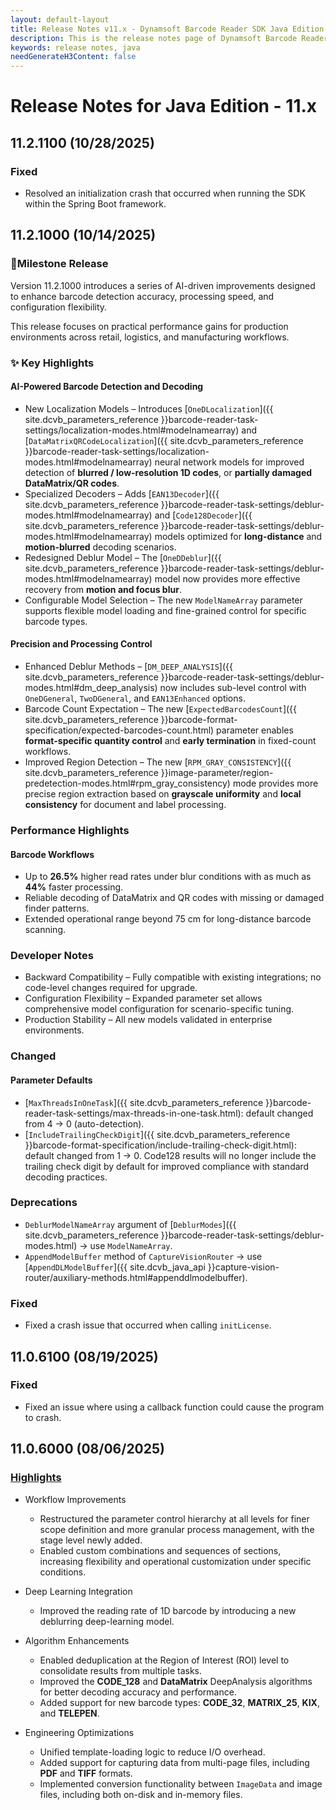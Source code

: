 ```yaml
---
layout: default-layout
title: Release Notes v11.x - Dynamsoft Barcode Reader SDK Java Edition
description: This is the release notes page of Dynamsoft Barcode Reader SDK Java Edition v11.x.
keywords: release notes, java
needGenerateH3Content: false
---
```


# Release Notes for Java Edition - 11.x

## 11.2.1100 (10/28/2025)

### Fixed

- Resolved an initialization crash that occurred when running the SDK within the Spring Boot framework.

## 11.2.1000 (10/14/2025)

### 🎉Milestone Release
Version 11.2.1000 introduces a series of AI-driven improvements designed to enhance barcode detection accuracy, processing speed, and configuration flexibility.

This release focuses on practical performance gains for production environments across retail, logistics, and manufacturing workflows.

### ✨ Key Highlights
#### AI-Powered Barcode Detection and Decoding

- New Localization Models – Introduces [`OneDLocalization`]({{ site.dcvb_parameters_reference }}barcode-reader-task-settings/localization-modes.html#modelnamearray) and [`DataMatrixQRCodeLocalization`]({{ site.dcvb_parameters_reference }}barcode-reader-task-settings/localization-modes.html#modelnamearray) neural network models for improved detection of **blurred / low-resolution 1D codes**, or **partially damaged DataMatrix/QR codes**.
- Specialized Decoders – Adds [`EAN13Decoder`]({{ site.dcvb_parameters_reference }}barcode-reader-task-settings/deblur-modes.html#modelnamearray) and [`Code128Decoder`]({{ site.dcvb_parameters_reference }}barcode-reader-task-settings/deblur-modes.html#modelnamearray) models optimized for **long-distance** and **motion-blurred** decoding scenarios.
- Redesigned Deblur Model – The [`OneDDeblur`]({{ site.dcvb_parameters_reference }}barcode-reader-task-settings/deblur-modes.html#modelnamearray) model now provides more effective recovery from **motion and focus blur**.
- Configurable Model Selection – The new `ModelNameArray` parameter supports flexible model loading and fine-grained control for specific barcode types.

#### Precision and Processing Control

- Enhanced Deblur Methods – [`DM_DEEP_ANALYSIS`]({{ site.dcvb_parameters_reference }}barcode-reader-task-settings/deblur-modes.html#dm_deep_analysis) now includes sub-level control with `OneDGeneral`, `TwoDGeneral`, and `EAN13Enhanced` options.
- Barcode Count Expectation – The new [`ExpectedBarcodesCount`]({{ site.dcvb_parameters_reference }}barcode-format-specification/expected-barcodes-count.html) parameter enables **format-specific quantity control** and **early termination** in fixed-count workflows.
- Improved Region Detection – The new [`RPM_GRAY_CONSISTENCY`]({{ site.dcvb_parameters_reference }}image-parameter/region-predetection-modes.html#rpm_gray_consistency) mode provides more precise region extraction based on **grayscale uniformity** and **local consistency** for document and label processing.

### Performance Highlights

#### Barcode Workflows

- Up to **26.5%** higher read rates under blur conditions with as much as **44%** faster processing.
- Reliable decoding of DataMatrix and QR codes with missing or damaged finder patterns.
- Extended operational range beyond 75 cm for long-distance barcode scanning.

### Developer Notes

- Backward Compatibility – Fully compatible with existing integrations; no code-level changes required for upgrade.
- Configuration Flexibility – Expanded parameter set allows comprehensive model configuration for scenario-specific tuning.
- Production Stability – All new models validated in enterprise environments.

### Changed

#### Parameter Defaults

- [`MaxThreadsInOneTask`]({{ site.dcvb_parameters_reference }}barcode-reader-task-settings/max-threads-in-one-task.html): default changed from 4 → 0 (auto-detection).
- [`IncludeTrailingCheckDigit`]({{ site.dcvb_parameters_reference }}barcode-format-specification/include-trailing-check-digit.html): default changed from 1 → 0. Code128 results will no longer include the trailing check digit by default for improved compliance with standard decoding practices.

### Deprecations

- `DeblurModelNameArray` argument of [`DeblurModes`]({{ site.dcvb_parameters_reference }}barcode-reader-task-settings/deblur-modes.html) → use `ModelNameArray`.
- `AppendModelBuffer` method of `CaptureVisionRouter` → use [`AppendDLModelBuffer`]({{ site.dcvb_java_api }}capture-vision-router/auxiliary-methods.html#appenddlmodelbuffer).

### Fixed

- Fixed a crash issue that occurred when calling `initLicense`.

## 11.0.6100 (08/19/2025)

### Fixed

- Fixed an issue where using a callback function could cause the program to crash.


## 11.0.6000 (08/06/2025)

### [Highlights](https://www.dynamsoft.com/release-highlights/?product=dbr11.0)

- Workflow Improvements
  - Restructured the parameter control hierarchy at all levels for finer scope definition and more granular process management, with the stage level newly added.
  - Enabled custom combinations and sequences of sections, increasing flexibility and operational customization under specific conditions.

- Deep Learning Integration
  - Improved the reading rate of 1D barcode by introducing a new deblurring deep-learning model.

- Algorithm Enhancements
  - Enabled deduplication at the Region of Interest (ROI) level to consolidate results from multiple tasks.
  - Improved the **CODE_128** and **DataMatrix** DeepAnalysis algorithms for better decoding accuracy and performance.
  - Added support for new barcode types: **CODE_32**, **MATRIX_25**, **KIX**, and **TELEPEN**.

- Engineering Optimizations
  - Unified template-loading logic to reduce I/O overhead.
  - Added support for capturing data from multi-page files, including **PDF** and **TIFF** formats.
  - Implemented conversion functionality between `ImageData` and image files, including both on-disk and in-memory files.
